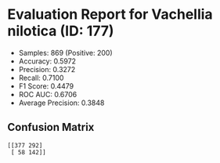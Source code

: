 # Evaluation Report for Vachellia nilotica (ID: 177)
- Samples: 869 (Positive: 200)
- Accuracy: 0.5972
- Precision: 0.3272
- Recall: 0.7100
- F1 Score: 0.4479
- ROC AUC: 0.6706
- Average Precision: 0.3848

## Confusion Matrix
```
[[377 292]
 [ 58 142]]
```